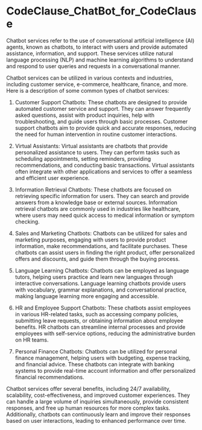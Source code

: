 # CodeClause_ChatBot_for_CodeClause
Chatbot services refer to the use of conversational artificial intelligence (AI) agents, known as chatbots, to interact with users and provide automated assistance, information, and support. These services utilize natural language processing (NLP) and machine learning algorithms to understand and respond to user queries and requests in a conversational manner.

Chatbot services can be utilized in various contexts and industries, including customer service, e-commerce, healthcare, finance, and more. Here is a description of some common types of chatbot services:

1. Customer Support Chatbots: These chatbots are designed to provide automated customer service and support. They can answer frequently asked questions, assist with product inquiries, help with troubleshooting, and guide users through basic processes. Customer support chatbots aim to provide quick and accurate responses, reducing the need for human intervention in routine customer interactions.

2. Virtual Assistants: Virtual assistants are chatbots that provide personalized assistance to users. They can perform tasks such as scheduling appointments, setting reminders, providing recommendations, and conducting basic transactions. Virtual assistants often integrate with other applications and services to offer a seamless and efficient user experience.

3. Information Retrieval Chatbots: These chatbots are focused on retrieving specific information for users. They can search and provide answers from a knowledge base or external sources. Information retrieval chatbots are commonly used in industries like healthcare, where users may need quick access to medical information or symptom checking.

4. Sales and Marketing Chatbots: Chatbots can be utilized for sales and marketing purposes, engaging with users to provide product information, make recommendations, and facilitate purchases. These chatbots can assist users in finding the right product, offer personalized offers and discounts, and guide them through the buying process.

5. Language Learning Chatbots: Chatbots can be employed as language tutors, helping users practice and learn new languages through interactive conversations. Language learning chatbots provide users with vocabulary, grammar explanations, and conversational practice, making language learning more engaging and accessible.

6. HR and Employee Support Chatbots: These chatbots assist employees in various HR-related tasks, such as accessing company policies, submitting leave requests, or obtaining information about employee benefits. HR chatbots can streamline internal processes and provide employees with self-service options, reducing the administrative burden on HR teams.

7. Personal Finance Chatbots: Chatbots can be utilized for personal finance management, helping users with budgeting, expense tracking, and financial advice. These chatbots can integrate with banking systems to provide real-time account information and offer personalized financial recommendations.

Chatbot services offer several benefits, including 24/7 availability, scalability, cost-effectiveness, and improved customer experiences. They can handle a large volume of inquiries simultaneously, provide consistent responses, and free up human resources for more complex tasks. Additionally, chatbots can continuously learn and improve their responses based on user interactions, leading to enhanced performance over time.
